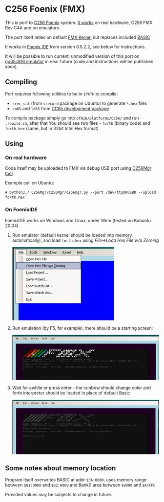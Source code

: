# C256 Foenix (FMX)

This is port to [C256 Foenix](https://c256foenix.com/) system. [It works](https://www.youtube.com/watch?v=fsYlth-gQSA&feature=youtu.be)
on real hardware, C256 FMX Rev C4A and on emulators.

The port itself relies on default [FMX Kernel](https://github.com/Trinity-11/Kernel_FMX/)
but replaces included [BASIC](https://github.com/pweingar/BASIC816) 

It works in [Foenix IDE](https://github.com/Trinity-11/FoenixIDE) from
sersion 0.5.2.2, see below for instructions.

It will be possible to run current, unmodified version of this port on 
[go65c816 emulator](https://github.com/aniou/go65c816)  in near future 
(code and instructions will be published soon).

## Compiling

Port requires following utilities to be in `$PATH` to compile:

* `srec_cat` (from `srecord` package on Ubuntu) to generate `*.hex` files
* `ca65` and `ld65` from [CC65 development package](https://cc65.github.io/)

To compile package simply go into `of816/platforms/C256/` and run `./build.sh`,
after that You should see two files - `forth` (binary code) and `forth.hex` (same,
but in 32bit Intel Hex format)

## Using

### On real hardware

Code itself may be uploaded to FMX via debug USB port using
[C256Mgr tool](https://github.com/pweingar/C256Mgr)

Example call on Ubuntu:
```code
# python3.7 C256Mgr/C256Mgr/c256mgr.py --port /dev/ttyXRUSB0 --upload forth.hex
```

### On FoenixIDE 

FoenixIDE works on Windows and Linux, under Wine (tested on Kubuntu 20.04).

1. Run emulator (default kernel should be loaded into memory automatically),
   and load ```forth.hex``` using *File->Load Hex File w/o Zeroing*
   
   ![loading forth.exe](doc/foenixide-1.png)
   
2. Run emulation (by F5, for example), there should be a starting screen:

   ![starting screen](doc/foenixide-2.png)

3. Wait for awhile or press enter - the rainbow should change color and
   forth interpreter should be loaded in place of default Basic

   ![starting screen](doc/foenixide-3.png)


## Some notes about memory location

Program itself overwrites BASIC at addr `$3A:0000`, uses memory range between
`$01:0000` and `$02:0000` and Bank0 area between `$9000` and `$AFFFF`.

Provided values may be subjects to change in future.
